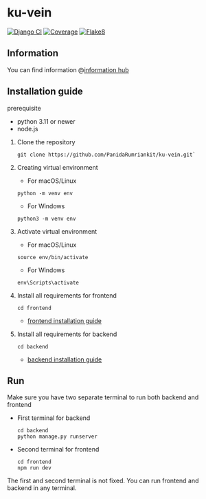 # ku-vein

[![Django CI](https://github.com/PanidaRumriankit/ku-vein/actions/workflows/django_test.yml/badge.svg)](https://github.com/PanidaRumriankit/ku-vein/actions/workflows/django_test.yml)
[![Coverage](https://github.com/PanidaRumriankit/ku-vein/actions/workflows/coverage.yml/badge.svg)](https://github.com/PanidaRumriankit/ku-vein/actions/workflows/coverage.yml)
[![Flake8](https://github.com/PanidaRumriankit/ku-vein/actions/workflows/flake8_docstring.yml/badge.svg)](https://github.com/PanidaRumriankit/ku-vein/actions/workflows/flake8_docstring.yml)

## Information
You can find information  @[information hub](../../wiki)

## Installation guide
prerequisite
 - python 3.11 or newer
 - node.js

1. Clone the repository
    ```shell 
    git clone https://github.com/PanidaRumriankit/ku-vein.git`
    ```
2. Creating virtual environment
   - For macOS/Linux
   ```
   python -m venv env
   ```
   
   - For Windows
   ```
   python3 -m venv env
   ```
3. Activate virtual environment
   - For macOS/Linux
    ```shell
    source env/bin/activate
    ```
   - For Windows
    ```shell
    env\Scripts\activate
    ```
4. Install all requirements for frontend
    ```shell
    cd frontend
    ```
    
   - [frontend installation guide](./frontend/README.md)
5. Install all requirements for backend
    ```shell
    cd backend
    ```
   - [backend installation guide](./backend/README.md)

## Run
Make sure you have two separate terminal to run both backend and frontend
   - First terminal for backend
       ```shell
       cd backend
       python manage.py runserver
       ```
   - Second terminal for frontend
      ```shell
      cd frontend
      npm run dev
      ```
The first and second terminal is not fixed. You can run frontend and backend in any terminal.